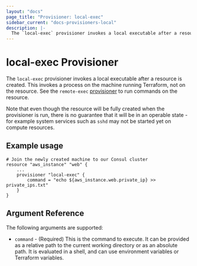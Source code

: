 ```yaml
---
layout: "docs"
page_title: "Provisioner: local-exec"
sidebar_current: "docs-provisioners-local"
description: |-
  The `local-exec` provisioner invokes a local executable after a resource is created. This invokes a process on the machine running Terraform, not on the resource. See the `remote-exec` provisioner to run commands on the resource.
---
```


# local-exec Provisioner

The `local-exec` provisioner invokes a local executable after a resource
is created. This invokes a process on the machine running Terraform, not on
the resource. See the `remote-exec` [provisioner](/docs/provisioners/remote-exec.html)
to run commands on the resource.

Note that even though the resource will be fully created when the provisioner is run,
there is no guarantee that it will be in an operable state - for example system services
such as `sshd` may not be started yet on compute resources.

## Example usage

```
# Join the newly created machine to our Consul cluster
resource "aws_instance" "web" {
    ...
    provisioner "local-exec" {
        command = "echo ${aws_instance.web.private_ip} >> private_ips.txt"
    }
}
```

## Argument Reference

The following arguments are supported:

* `command` - (Required) This is the command to execute. It can be provided
  as a relative path to the current working directory or as an absolute path.
  It is evaluated in a shell, and can use environment variables or Terraform
  variables.

